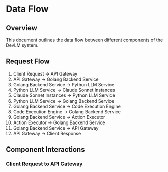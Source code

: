 # Data Flow

## Overview

This document outlines the data flow between different components of the DevLM system.

## Request Flow

1. Client Request -> API Gateway
2. API Gateway -> Golang Backend Service
3. Golang Backend Service -> Python LLM Service
4. Python LLM Service -> Claude Sonnet Instances
5. Claude Sonnet Instances -> Python LLM Service
6. Python LLM Service -> Golang Backend Service
7. Golang Backend Service -> Code Execution Engine
8. Code Execution Engine -> Golang Backend Service
9. Golang Backend Service -> Action Executor
10. Action Executor -> Golang Backend Service
11. Golang Backend Service -> API Gateway
12. API Gateway -> Client Response

## Component Interactions

### Client Request to API Gateway